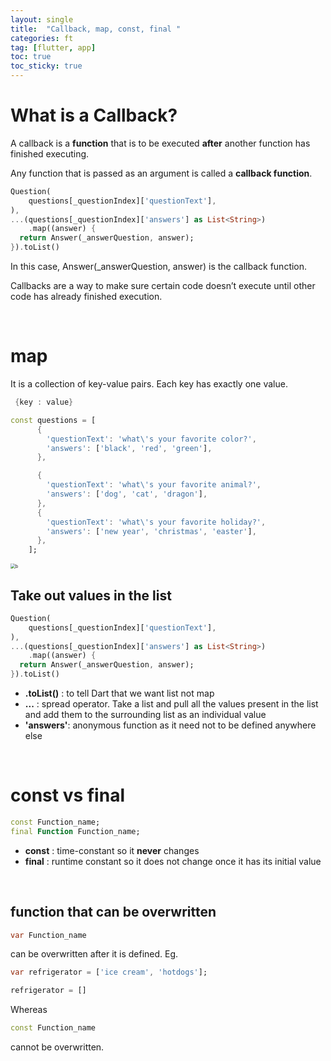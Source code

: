 ```yaml
---
layout: single
title:  "Callback, map, const, final "
categories: ft
tag: [flutter, app]
toc: true
toc_sticky: true
---
```


# What is a Callback?

A callback is a **function** that is to be executed **after** another function has finished executing.

Any function that is passed as an argument is called a **callback function**.

```dart
Question(
	questions[_questionIndex]['questionText'],
),
...(questions[_questionIndex]['answers'] as List<String>)
	.map((answer) {
  return Answer(_answerQuestion, answer);
}).toList()
```

In this case, Answer(_answerQuestion, answer) is the callback function.

Callbacks are a way to make sure certain code doesn’t execute until other code has already finished execution.

<br>

# map

It is a collection of key-value pairs. Each key has exactly one value.

```dart
 {key : value}
```

```dart
const questions = [
      {
        'questionText': 'what\'s your favorite color?',
        'answers': ['black', 'red', 'green'],
      },

      {
        'questionText': 'what\'s your favorite animal?',
        'answers': ['dog', 'cat', 'dragon'],
      },
      {
        'questionText': 'what\'s your favorite holiday?',
        'answers': ['new year', 'christmas', 'easter'],
      },
    ];
```

<img src="../../images/2022-02-18-ft5/b.png" alt="b" style="zoom:50%;" />

<br>

## Take out values in the list

```dart
Question(
	questions[_questionIndex]['questionText'],
),
...(questions[_questionIndex]['answers'] as List<String>)
	.map((answer) {
  return Answer(_answerQuestion, answer);
}).toList()
```

- **.toList()** : to tell Dart that we want list not map
- **...** : spread operator. Take a list and pull all the values present in the list and add them to the surrounding list as an individual value
- **'answers'**: anonymous function as it need not to be defined anywhere else

<br>

# const vs final

```dart
const Function_name;
final Function Function_name;
```

- **const** : time-constant so it **never** changes
- **final** : runtime constant so it does not change once it has its initial value

<br>

## function that can be overwritten

```dart
var Function_name
```

can be overwritten after it is defined. Eg.

```dart
var refrigerator = ['ice cream', 'hotdogs'];

refrigerator = []
```

Whereas 

```dart
const Function_name
```

cannot be overwritten.

